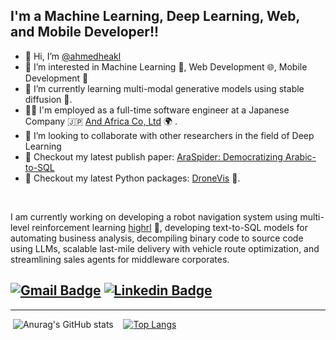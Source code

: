 ## I'm a Machine Learning, Deep Learning, Web, and Mobile Developer!!

- 👋 Hi, I’m [@ahmedheakl](https://www.linkedin.com/in/ahmed-heakl/)
- 👀 I’m interested in Machine Learning 🧠, Web Development 🌐, Mobile Development 📱
- 🌱 I’m currently learning multi-modal generative models using stable diffusion 🎼.
- 👨‍💼 I'm employed as a full-time software engineer at a Japanese Company 🇯🇵 [And Africa Co, Ltd](https://www.linkedin.com/company/and-africa-co-ltd) 🌍 .
- 👯 I’m looking to collaborate with other researchers in the field of Deep Learning
- 📰 Checkout my latest publish paper: [AraSpider: Democratizing Arabic-to-SQL](https://arxiv.org/abs/2402.07448)
- 📰 Checkout my latest Python packages: [DroneVis](https://github.com/ahmedheakl/drone-vis) 👾.

<br />

I am currently working on developing a robot navigation system using multi-level reinforcement learning [highrl](https://github.com/ahmedheakl/multi-level-rl-for-robotics) 🤖, developing text-to-SQL models for automating business analysis, decompiling binary code to source code using LLMs, scalable last-mile delivery with vehicle route optimization, and streamlining sales agents for middleware corporates. 



[![Gmail Badge](https://img.shields.io/badge/-ahmed.heakl@ejust.edu.eg-c14438?style=flat-square&logo=Gmail&logoColor=white&link=mailto:ahmed.heakl@ejust.edu.eg)](mailto:ahmed.heakl@ejust.edu.eg)
[![Linkedin Badge](https://img.shields.io/badge/-ahmedheakl-blue?style=flat-square&logo=Linkedin&logoColor=white&link=https://www.linkedin.com/in/ahmed-heakl/)](https://www.linkedin.com/in/ahmed-heakl/)
---


---

&nbsp;![Anurag's GitHub stats](https://github-readme-stats.vercel.app/api?username=ahmedheakl&count_private=true&theme=cobalt)&nbsp;&nbsp;&nbsp;
[![Top Langs](https://github-readme-stats.vercel.app/api/top-langs/?username=ahmedheakl&exclude_repo=JupyterNotebookRepo&hide=jupyter%20notebook,pure%20basic,purebasic,less,scss&layout=compact&hide_title=true&langs_count=8)](https://github.com/anuraghazra/github-readme-stats)



<!---
ahmedheakl/ahmedheakl is a ✨ special ✨ repository because its `README.md` (this file) appears on your GitHub profile.
You can click the Preview link to take a look at your changes.
--->
